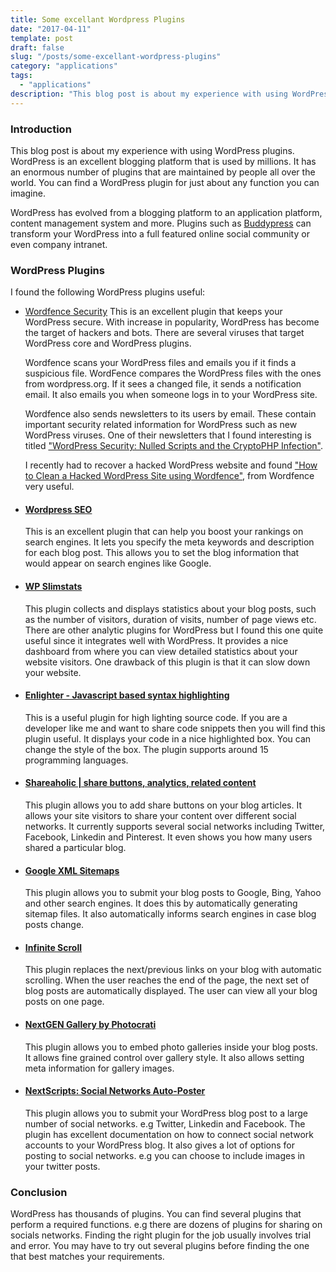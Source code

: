 ```yaml
---
title: Some excellant Wordpress Plugins
date: "2017-04-11"
template: post
draft: false
slug: "/posts/some-excellant-wordpress-plugins"
category: "applications"
tags:
  - "applications"
description: "This blog post is about my experience with using WordPress plugins. WordPress is an excellent blogging platform that is used by millions. It has an enormous number of plugins that are maintained by people all over the world. You can find a WordPress plugin for just about any function you can imagine."
---
```


### Introduction
This blog post is about my experience with using WordPress plugins. WordPress is an excellent blogging platform that is used by millions. It has an enormous number of plugins that are maintained by people all over the world. You can find a WordPress plugin for just about any function you can imagine.

WordPress has evolved from a blogging platform to an application platform, content management system and more. Plugins such as [Buddypress](https://wordpress.org/plugins/buddypress/) can transform your WordPress into a full featured online social community or even company intranet.

### WordPress Plugins
I found the following WordPress plugins useful:

* [Wordfence Security](https://wordpress.org/plugins/wordfence)
  This is an excellent plugin that keeps your WordPress secure. With increase in popularity, WordPress has become the target of hackers and bots. There are several viruses that target WordPress core and WordPress plugins.

  Wordfence scans your WordPress files and emails you if it finds a suspicious file. WordFence compares the WordPress files with the ones from wordpress.org. If it sees a changed file, it sends a notification email. It also emails you when someone logs in to your WordPress site.

  Wordfence also sends newsletters to its users by email. These contain important security related information for WordPress such as new WordPress viruses. One of their newsletters that I found interesting is titled ["WordPress Security: Nulled Scripts and the CryptoPHP Infection"](https://www.wordfence.com/blog/2014/11/wordpress-security-nulled-scripts-cryptophp-infection/).

  I recently had to recover a hacked WordPress website and found ["How to Clean a Hacked WordPress Site using Wordfence"](https://www.wordfence.com/docs/how-to-clean-a-hacked-wordpress-site-using-wordfence/), from Wordfence very useful.

* #### [Wordpress SEO](https://wordpress.org/plugins/wordpress-seo)
  This is an excellent plugin that can help you boost your rankings on search engines. It lets you specify the meta keywords and description for each blog post. This allows you to set the blog information that would appear on search engines like Google.

* #### [WP Slimstats](https://wordpress.org/plugins/wp-slimstat/)
  This plugin collects and displays statistics about your blog posts, such as the number of visitors, duration of visits, number of page views etc. There are other analytic plugins for WordPress but I found this one quite useful since it integrates well with WordPress. It provides a nice dashboard from where you can view detailed statistics about your website visitors. One drawback of this plugin is that it can slow down your website.

* #### [Enlighter - Javascript based syntax highlighting](https://wordpress.org/plugins/enlighter/)
  This is a useful plugin for high lighting source code. If you are a developer like me and want to share code snippets then you will find this plugin useful. It displays your code in a nice highlighted box. You can change the style of the box. The plugin supports around 15 programming languages.

* #### [Shareaholic | share buttons, analytics, related content](https://wordpress.org/plugins/shareaholic/)
  This plugin allows you to add share buttons on your blog articles. It allows your site visitors to share your content over different social networks. It currently supports several social networks including Twitter, Facebook, Linkedin and Pinterest. It even shows you how many users shared a particular blog.

* #### [Google XML Sitemaps](https://wordpress.org/plugins/google-sitemap-generator/)
  This plugin allows you to submit your blog posts to Google, Bing, Yahoo and other search engines. It does this by automatically generating sitemap files. It also automatically informs search engines in case blog posts change.

* #### [Infinite Scroll](https://wordpress.org/plugins/infinite-scroll/)
  This plugin replaces the next/previous links on your blog with automatic scrolling. When the user reaches the end of the page, the next set of blog posts are automatically displayed. The user can view all your blog posts on one page.

* #### [NextGEN Gallery by Photocrati](http://www.nextgen-gallery.com/)
  This plugin allows you to embed photo galleries inside your blog posts. It allows fine grained control over gallery style. It also allows setting meta information for gallery images.

* #### [NextScripts: Social Networks Auto-Poster](https://wordpress.org/plugins/social-networks-auto-poster-facebook-twitter-g/)
  This plugin allows you to submit your WordPress blog post to a large number of social networks. e.g Twitter, Linkedin and Facebook. The plugin has excellent documentation on how to connect social network accounts to your WordPress blog. It also gives a lot of options for posting to social networks. e.g you can choose to include images in your twitter posts.

### Conclusion
WordPress has thousands of plugins. You can find several plugins that perform a required functions. e.g there are dozens of plugins for sharing on socials networks. Finding the right plugin for the job usually involves trial and error. You may have to try out several plugins before finding the one that best matches your requirements.
